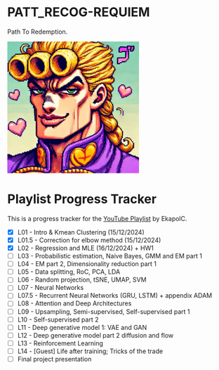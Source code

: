 # PATT_RECOG-REQUIEM
Path To Redemption.

<img src="https://github.com/JeansAthiwat/PATT_RECOG-REQUIEM/blob/main/resources/33251d7a-c719-4634-a40b-092be2ecb813.webp?raw=true" alt="Description" width="300"/>

# Playlist Progress Tracker
This is a progress tracker for the [YouTube Playlist](https://www.youtube.com/playlist?list=PLcBOyD1N1T-OpGooU_P9nFL9I3I6IiDgu) by EkapolC.
- [x] L01 - Intro & Kmean Clustering (15/12/2024)
- [x] L01.5 - Correction for elbow method (15/12/2024)
- [x] L02 - Regression and MLE (16/12/2024) + HW1
- [ ] L03 - Probabilistic estimation, Naive Bayes, GMM and EM part 1
- [ ] L04 - EM part 2, Dimensionality reduction part 1
- [ ] L05 - Data splitting, RoC, PCA, LDA
- [ ] L06 - Random projection, tSNE, UMAP, SVM
- [ ] L07 - Neural Networks
- [ ] L07.5 - Recurrent Neural Networks (GRU, LSTM) + appendix ADAM
- [ ] L08 - Attention and Deep Architectures
- [ ] L09 - Upsampling, Semi-supervised, Self-supervised part 1
- [ ] L10 - Self-supervised part 2
- [ ] L11 - Deep generative model 1: VAE and GAN
- [ ] L12 - Deep generative model part 2 diffusion and flow
- [ ] L13 - Reinforcement Learning
- [ ] L14 - [Guest] Life after training; Tricks of the trade
- [ ] Final project presentation
